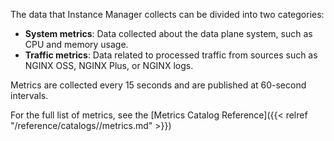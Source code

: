 The data that Instance Manager collects can be divided into two categories:

- **System metrics**: Data collected about the data plane system, such as CPU and memory usage.
- **Traffic metrics**: Data related to processed traffic from sources such as NGINX OSS, NGINX Plus, or NGINX logs.

Metrics are collected every 15 seconds and are published at 60-second intervals.

For the full list of metrics, see the [Metrics Catalog Reference]({{< relref "/reference/catalogs//metrics.md" >}})

<!-- Do not remove. Keep this code at the bottom of the include -->
<!-- DOCS-808 -->